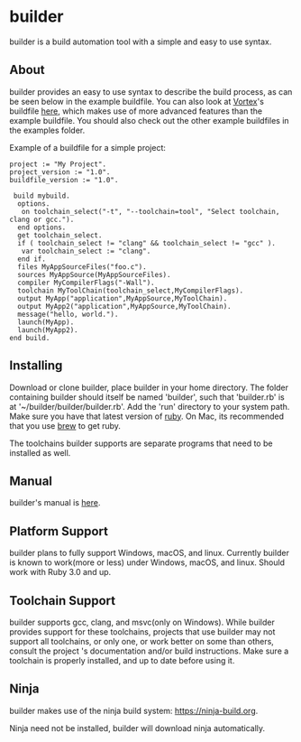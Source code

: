 # builder

builder is a build automation tool with a simple and easy to use syntax.

## About

builder provides an easy to use syntax to describe the build process, as can be seen below in the example buildfile. You can also look at [Vortex][1]'s buildfile [here][2], which makes use of more advanced features than the example buildfile. You should also check out the other example buildfiles in the examples folder.

 [1]:https://github.com/JHG777000/Vortex
 [2]:https://github.com/JHG777000/Vortex/blob/main/buildfile

 Example of a buildfile for a simple project: 
	
	project := "My Project".
	project_version := "1.0".
	buildfile_version := "1.0".

	 build mybuild.
 	  options.
  	   on toolchain_select("-t", "--toolchain=tool", "Select toolchain, clang or gcc.").
 	  end options.
 	  get toolchain_select.
 	  if ( toolchain_select != "clang" && toolchain_select != "gcc" ).
  	   var toolchain_select := "clang".
 	  end if.
	  files MyAppSourceFiles("foo.c").
 	  sources MyAppSource(MyAppSourceFiles).
 	  compiler MyCompilerFlags("-Wall").
 	  toolchain MyToolChain(toolchain_select,MyCompilerFlags).
 	  output MyApp("application",MyAppSource,MyToolChain).
 	  output MyApp2("application",MyAppSource,MyToolChain).
 	  message("hello, world.").
 	  launch(MyApp).
 	  launch(MyApp2).
	end build.



## Installing 

Download or clone builder, place builder in your home directory. The folder containing builder should itself be named 'builder', such that 'builder.rb' is at '~/builder/builder/builder.rb'. Add the 'run' directory to your system path. Make sure you have that latest version of [ruby][3]. On Mac, its recommended that you use [brew][4] to get ruby.

 [3]:https://www.ruby-lang.org/en/
 [4]:https://brew.sh
 
The toolchains builder supports are separate programs that need to be installed as well.
 
## Manual

builder's manual is [here][5].

[5]:https://github.com/JHG777000/builder/blob/master/Manual.md

## Platform Support

builder plans to fully support Windows, macOS, and linux. Currently builder is known to work(more or less) under Windows, macOS, and linux.
Should work with Ruby 3.0 and up.

## Toolchain Support

builder supports gcc, clang, and msvc(only on Windows). While builder provides support for these toolchains, projects that use builder may not support all toolchains, or only one, or work better on some than others, consult the project 's documentation and/or build instructions. Make sure a toolchain is properly installed, and up to date before using it.

## Ninja

builder makes use of the ninja build system: https://ninja-build.org. 

Ninja need not be installed, builder will download ninja automatically.
